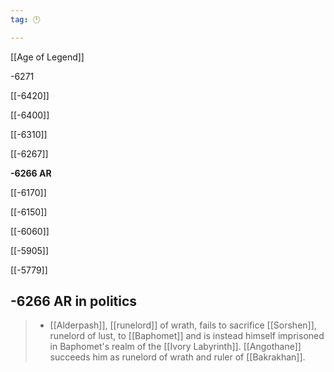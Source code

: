 ```yaml
---
tag: 🕛

---
```

[[Age of Legend‎]]


-6271

[[-6420]]

[[-6400]]

[[-6310]]

[[-6267]]

**-6266 AR**

[[-6170]]

[[-6150]]

[[-6060]]

[[-5905]]

[[-5779]]



## -6266 AR in politics

>  - [[Alderpash]], [[runelord]] of wrath, fails to sacrifice [[Sorshen]], runelord of lust, to [[Baphomet]] and is instead himself imprisoned in Baphomet's realm of the [[Ivory Labyrinth]]. [[Angothane]] succeeds him as runelord of wrath and ruler of [[Bakrakhan]].






